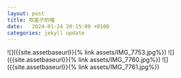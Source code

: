 ```yaml
---
layout: post
title: 吹笛子的喵
date:   2024-01-24 20:15:00 +0100
categories: jekyll update
---
```

![]({{site.assetbaseurl}}{% link assets/IMG_7753.jpg%})
![]({{site.assetbaseurl}}{% link assets/IMG_7760.jpg%})
![]({{site.assetbaseurl}}{% link assets/IMG_7761.jpg%})




